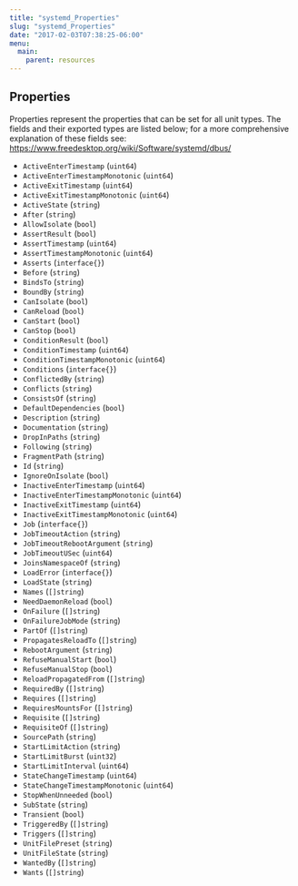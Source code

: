 ```yaml
---
title: "systemd_Properties"
slug: "systemd_Properties"
date: "2017-02-03T07:38:25-06:00"
menu:
  main:
    parent: resources
---
```

## Properties

Properties represent the properties that can be set for all unit types. The
fields and their exported types are listed below; for a more comprehensive
explanation of these fields see:
https://www.freedesktop.org/wiki/Software/systemd/dbus/

- `ActiveEnterTimestamp` (`uint64`)
- `ActiveEnterTimestampMonotonic` (`uint64`)
- `ActiveExitTimestamp` (`uint64`)
- `ActiveExitTimestampMonotonic` (`uint64`)
- `ActiveState` (`string`)
- `After` (`string`)
- `AllowIsolate` (`bool`)
- `AssertResult` (`bool`)
- `AssertTimestamp` (`uint64`)
- `AssertTimestampMonotonic` (`uint64`)
- `Asserts` (`interface{}`)
- `Before` (`string`)
- `BindsTo` (`string`)
- `BoundBy` (`string`)
- `CanIsolate` (`bool`)
- `CanReload` (`bool`)
- `CanStart` (`bool`)
- `CanStop` (`bool`)
- `ConditionResult` (`bool`)
- `ConditionTimestamp` (`uint64`)
- `ConditionTimestampMonotonic` (`uint64`)
- `Conditions` (`interface{}`)
- `ConflictedBy` (`string`)
- `Conflicts` (`string`)
- `ConsistsOf` (`string`)
- `DefaultDependencies` (`bool`)
- `Description` (`string`)
- `Documentation` (`string`)
- `DropInPaths` (`string`)
- `Following` (`string`)
- `FragmentPath` (`string`)
- `Id` (`string`)
- `IgnoreOnIsolate` (`bool`)
- `InactiveEnterTimestamp` (`uint64`)
- `InactiveEnterTimestampMonotonic` (`uint64`)
- `InactiveExitTimestamp` (`uint64`)
- `InactiveExitTimestampMonotonic` (`uint64`)
- `Job` (`interface{}`)
- `JobTimeoutAction` (`string`)
- `JobTimeoutRebootArgument` (`string`)
- `JobTimeoutUSec` (`uint64`)
- `JoinsNamespaceOf` (`string`)
- `LoadError` (`interface{}`)
- `LoadState` (`string`)
- `Names` (`[]string`)
- `NeedDaemonReload` (`bool`)
- `OnFailure` (`[]string`)
- `OnFailureJobMode` (`string`)
- `PartOf` (`[]string`)
- `PropagatesReloadTo` (`[]string`)
- `RebootArgument` (`string`)
- `RefuseManualStart` (`bool`)
- `RefuseManualStop` (`bool`)
- `ReloadPropagatedFrom` (`[]string`)
- `RequiredBy` (`[]string`)
- `Requires` (`[]string`)
- `RequiresMountsFor` (`[]string`)
- `Requisite` (`[]string`)
- `RequisiteOf` (`[]string`)
- `SourcePath` (`string`)
- `StartLimitAction` (`string`)
- `StartLimitBurst` (`uint32`)
- `StartLimitInterval` (`uint64`)
- `StateChangeTimestamp` (`uint64`)
- `StateChangeTimestampMonotonic` (`uint64`)
- `StopWhenUnneeded` (`bool`)
- `SubState` (`string`)
- `Transient` (`bool`)
- `TriggeredBy` (`[]string`)
- `Triggers` (`[]string`)
- `UnitFilePreset` (`string`)
- `UnitFileState` (`string`)
- `WantedBy` (`[]string`)
- `Wants` (`[]string`)

